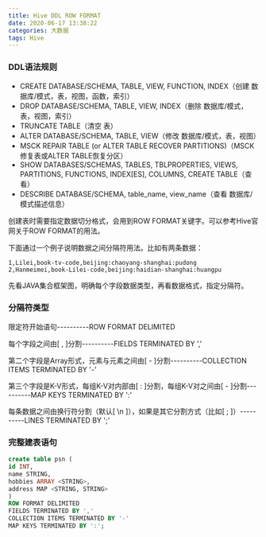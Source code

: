 ```yaml
---
title: Hive DDL ROW FORMAT
date: 2020-06-17 13:38:22
categories: 大数据
tags: Hive
---
```


### DDL语法规则

- CREATE DATABASE/SCHEMA, TABLE, VIEW, FUNCTION, INDEX（创建 数据库/模式，表，视图，函数，索引）
- DROP DATABASE/SCHEMA, TABLE, VIEW, INDEX（删除 数据库/模式，表，视图，索引）
- TRUNCATE TABLE（清空 表）
- ALTER DATABASE/SCHEMA, TABLE, VIEW（修改 数据库/模式，表，视图）
- MSCK REPAIR TABLE (or ALTER TABLE RECOVER PARTITIONS)（MSCK修复表或ALTER TABLE恢复分区）
- SHOW DATABASES/SCHEMAS, TABLES, TBLPROPERTIES, VIEWS, PARTITIONS, FUNCTIONS, INDEX[ES], COLUMNS, CREATE TABLE（查看）
- DESCRIBE DATABASE/SCHEMA, table_name, view_name（查看 数据库/模式描述信息）

创建表时需要指定数据切分格式，会用到ROW FORMAT关键字。可以参考Hive官网关于ROW FORMAT的用法。

下面通过一个例子说明数据之间分隔符用法。比如有两条数据：

```
1,Lilei,book-tv-code,beijing:chaoyang-shanghai:pudong
2,Hanmeimei,book-Lilei-code,beijing:haidian-shanghai:huangpu
```

先看JAVA集合框架图，明确每个字段数据类型，再看数据格式，指定分隔符。

### 分隔符类型

限定符开始语句----------ROW FORMAT DELIMITED

每个字段之间由[ , ]分割----------FIELDS TERMINATED BY ','

第二个字段是Array形式，元素与元素之间由[ - ]分割----------COLLECTION ITEMS TERMINATED BY '-'

第三个字段是K-V形式，每组K-V对内部由[ : ]分割，每组K-V对之间由[ - ]分割----------MAP KEYS TERMINATED BY ':'

每条数据之间由换行符分割（默认[ \n ]），如果是其它分割方式（比如[ ; ]）----------LINES TERMINATED BY ';'

### 完整建表语句

```sql
create table psn (
id INT,
name STRING,
hobbies ARRAY <STRING>,
address MAP <STRING, STRING>
)
ROW FORMAT DELIMITED
FIELDS TERMINATED BY ','
COLLECTION ITEMS TERMINATED BY '-'
MAP KEYS TERMINATED BY ':'; 
```

